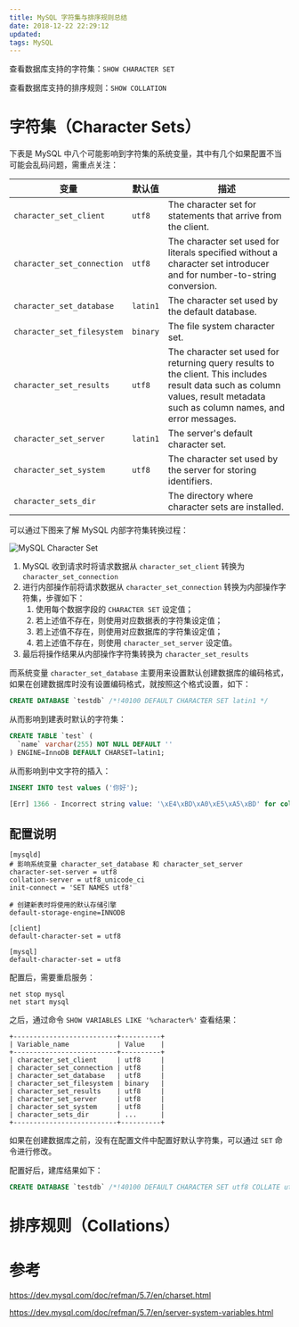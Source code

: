 ```yaml
---
title: MySQL 字符集与排序规则总结
date: 2018-12-22 22:29:12
updated:
tags: MySQL
---
```


查看数据库支持的字符集：`SHOW CHARACTER SET`

查看数据库支持的排序规则：`SHOW COLLATION`

# 字符集（Character Sets）

下表是 MySQL 中八个可能影响到字符集的系统变量，其中有几个如果配置不当可能会乱码问题，需重点关注：

| 变量                       | 默认值   | 描述                                                         |
| -------------------------- | -------- | ------------------------------------------------------------ |
| `character_set_client`     | `utf8`   | The character set for statements that arrive from the client. |
| `character_set_connection` | `utf8`   | The character set used for literals specified without a character set introducer and for number-to-string conversion. |
| `character_set_database`   | `latin1` | The character set used by the default database.              |
| `character_set_filesystem` | `binary` | The file system character set.                               |
| `character_set_results`    | `utf8`   | The character set used for returning query results to the client. This includes result data such as column values, result metadata such as column names, and error messages. |
| `character_set_server`     | `latin1` | The server's default character set.                          |
| `character_set_system`     | `utf8`   | The character set used by the server for storing identifiers. |
| `character_sets_dir`       |          | The directory where character sets are installed.            |

可以通过下图来了解 MySQL 内部字符集转换过程：

![MySQL Character Set](/img/mysql/mysql_character_set.jpg)

1. MySQL 收到请求时将请求数据从 `character_set_client` 转换为 `character_set_connection`
2. 进行内部操作前将请求数据从 `character_set_connection` 转换为内部操作字符集，步骤如下：
   1. 使用每个数据字段的 `CHARACTER SET` 设定值；
   2. 若上述值不存在，则使用对应数据表的字符集设定值；
   3. 若上述值不存在，则使用对应数据库的字符集设定值；
   4. 若上述值不存在，则使用 `character_set_server` 设定值。
3. 最后将操作结果从内部操作字符集转换为 `character_set_results`

而系统变量 `character_set_database` 主要用来设置默认创建数据库的编码格式，如果在创建数据库时没有设置编码格式，就按照这个格式设置，如下：

```sql
CREATE DATABASE `testdb` /*!40100 DEFAULT CHARACTER SET latin1 */
```

从而影响到建表时默认的字符集：

```sql
CREATE TABLE `test` (
  `name` varchar(255) NOT NULL DEFAULT ''
) ENGINE=InnoDB DEFAULT CHARSET=latin1;
```

从而影响到中文字符的插入：

```sql
INSERT INTO test values ('你好');

[Err] 1366 - Incorrect string value: '\xE4\xBD\xA0\xE5\xA5\xBD' for column 'name' at row 1
```

## 配置说明

```
[mysqld]
# 影响系统变量 character_set_database 和 character_set_server
character-set-server = utf8
collation-server = utf8_unicode_ci
init-connect = 'SET NAMES utf8'

# 创建新表时将使用的默认存储引擎
default-storage-engine=INNODB

[client]
default-character-set = utf8

[mysql]
default-character-set = utf8
```

配置后，需要重启服务：

```
net stop mysql
net start mysql
```

之后，通过命令 `SHOW VARIABLES LIKE '%character%'` 查看结果：

```
+--------------------------+----------+
| Variable_name            | Value    |
+--------------------------+----------+
| character_set_client     | utf8     |
| character_set_connection | utf8     |
| character_set_database   | utf8     |
| character_set_filesystem | binary   |
| character_set_results    | utf8     |
| character_set_server     | utf8     |
| character_set_system     | utf8     |
| character_sets_dir       | ...      |
+--------------------------+----------+
```

如果在创建数据库之前，没有在配置文件中配置好默认字符集，可以通过 `SET` 命令进行修改。

配置好后，建库结果如下：

```sql
CREATE DATABASE `testdb` /*!40100 DEFAULT CHARACTER SET utf8 COLLATE utf8_unicode_ci */
```

# 排序规则（Collations）

# 参考

https://dev.mysql.com/doc/refman/5.7/en/charset.html

https://dev.mysql.com/doc/refman/5.7/en/server-system-variables.html
